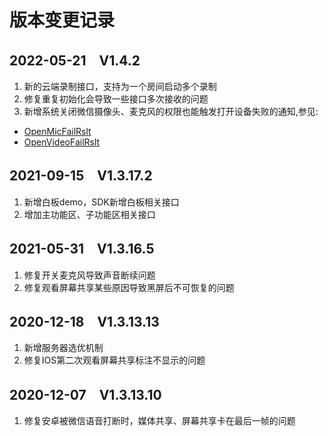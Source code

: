 # 版本变更记录

## 2022-05-21　V1.4.2

1. 新的云端录制接口，支持为一个房间启动多个录制
1. 修复重复初始化会导致一些接口多次接收的问题
1. 新增系统关闭微信摄像头、麦克风的权限也能触发打开设备失败的通知,参见:
- [OpenMicFailRslt](API.md#CRVideo_OpenMicFailRslt)
- [OpenVideoFailRslt](API.md#CRVideo_OpenVideoFailRslt)

## 2021-09-15　V1.3.17.2

1. 新增白板demo，SDK新增白板相关接口
1. 增加主功能区、子功能区相关接口

## 2021-05-31　V1.3.16.5

1. 修复开关麦克风导致声音断续问题
1. 修复观看屏幕共享某些原因导致黑屏后不可恢复的问题

## 2020-12-18　V1.3.13.13

1. 新增服务器选优机制
1. 修复IOS第二次观看屏幕共享标注不显示的问题

## 2020-12-07　V1.3.13.10

1. 修复安卓被微信语音打断时，媒体共享、屏幕共享卡在最后一帧的问题
